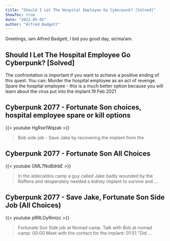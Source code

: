 ```yaml
---
title: "Should I Let The Hospital Employee Go Cyberpunk? [Solved]"
ShowToc: true 
date: "2022-05-02"
author: "Alfred Badgett" 
---
```


Greetings, iam Alfred Badgett, I bid you good day, sir/ma’am.
## Should I Let The Hospital Employee Go Cyberpunk? [Solved]
The confrontation is important if you want to achieve a positive ending of this quest. You can: Murder the hospital employee as an act of revenge. Spare the hospital employee - this is a much better option because you will learn about the virus put into the implant.19 Feb 2021

## Cyberpunk 2077 - Fortunate Son choices, hospital employee spare or kill options
{{< youtube HgRxe1Wqzak >}}
>Bob side job - Save Jake by recovering the implant from the 

## Cyberpunk 2077 - Fortunate Son All Choices
{{< youtube GML7NoBdrbE >}}
>In the aldecaldos camp a guy called Jake badly wounded by the Raffens and desperately needed a kidney implant to survive and ...

## Cyberpunk 2077 - Save Jake, Fortunate Son Side Job (All Choices)
{{< youtube pRRLOyRmizc >}}
>Fortunate Son Side job at Nomad camp. Talk with Bob at nomad camp: 00:00 Meet with the contact for the implant: 01:51 "Did ...

